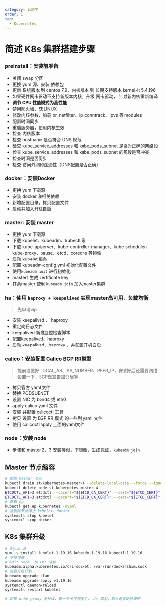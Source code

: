 ```yaml
---
category: 云原生
order: 1
tag:
  - Kubernetes
---
```


# 简述 K8s 集群搭建步骤

### preinstall：安装前准备

- 关闭 swap 分区
- 更换 yum 源、安装 依赖包
- 更新 系统版本 到 centos 7.9、内核版本 到 长期支持版本 kernel-lt 5.4.196
- 如果硬件网卡驱动不支持新版本内核，升级 网卡驱动， 针对新内核重新编译
- **调节 CPU 性能模式为高性能**
- 禁用防火墙、SELINUX
- 修改内核参数、加载 br_netfilter、ip_conntrack、ipvs 等 modules
- 配置时间同步
- 重启服务器，使用内核生效
- 检查 内核版本
- 检查 hostname 是否符合 DNS 规范
- 检查 kube_service_addresses 和 kube_pods_subnet 是否为正确的网络段
- 检查 kube_service_addresses 和 kube_pods_subnet 的网段是否冲突
- 检查时间是否同步
- 检查 访问外网的连通性（DNS配置是否正确）

### docker：安装Docker

- 更换 yum 下载源
- 安装 docker 和相关依赖
- 新增配置目录，拷贝配置文件
- 启动并加入开机自启

### master: 安装 master

- 更换 yum 下载源
- 下载 kubelet、kubeadm、kubectl 等
- 下载 kube-apiserver、kube-controller-manager、kube-scheduler、kube-proxy、pause、etcd、coredns 等镜像
- 启动 kubelet 服务
- 配置 kubeadm-config.yml 初始化配置文件
- 使用`kubeadm init` 进行初始化
- master1 生成 certificate key
- 其余master 使用 `kubeadm join` 加入master集群

### ha：使用 `haproxy + keepalived` 实现master高可用，负载均衡

> 先申请vip

- 安装 keepalived 、 haproxy
- 重定向日志文件
- keepalived 新增监控检查脚本
- 配置keepalived、haproxy
- 启动 keepalived、haproxy ，并配置开机自启

### calico：安装配置 Calico BGP RR模型

> 提前设置好 LOCAL_AS、AS_NUMBER、PEER_IP，安装好后还需要网络设置一下，BGP做宣告加邻居等

- 拷贝官方 yaml 文件
- 替换 PODSUBNET
- 设置 NIC 为 bond4 或 eth0
- apply calico yaml 文件
- 安装 并配置 calicoctl 工具
- 拷贝 设置 为 BGP RR 模式 的一些列 yaml 文件
- 使用 calicoctl apply 上面的yaml文件

### node：安装 node

- 步骤和 master 2，3 安装类似，下镜像，生成凭证，`kubeadm join`





## Master 节点缩容

```bash
# 删除 Master 节点
kubectl drain st-kubernetes-master-4 --delete-local-data --force --ignore-daemonsets
kubectl delete node st-kubernetes-master-4
ETCDCTL_API=3 etcdctl --cacert="${ETCD_CA_CERT}" --cert="${ETCD_CERT}" --key="${ETCD_KEY}" --endpoints="${HOST_1}" member list
ETCDCTL_API=3 etcdctl --cacert="${ETCD_CA_CERT}" --cert="${ETCD_CERT}" --key="${ETCD_KEY}" --endpoints="${HOST_1}" member remove 60efa3874101e09f
# 查看 ep
kubectl get ep kubernetes -oyaml
# 被删除节点停止 kubelet、docker
systemctl stop kubelet
systemctl stop docker
```





## K8s 集群升级

```bash
# 配yum 源
yum -y install kubelet-1.19.16 kubeadm-1.19.16 kubectl-1.19.16
# 下拉镜像
# edit node  加 CRI 注解
kubeadm.alpha.kubernetes.io/cri-socket: /var/run/dockershim.sock
# 查看升级计划
kubeadm upgrade plan
kubeadm upgrade apply v1.19.16
systemctl daemon-reload
systemctl restart kubelet

# 如果 kube-proxy 没升级，看一下卡在哪里了， ds 类型，默认是滚动升级的

```


